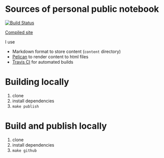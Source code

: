 # Sources of personal public notebook

[![Build Status](https://travis-ci.org/serge-m/blog-sources.svg?branch=master)](https://travis-ci.org/serge-m/blog-sources)

[Compiled site](https://serge-m.github.io/)

I use
* Markdown format to store content (`content` directory)
* [Pelican](http://blog.getpelican.com/) to render content to html files
* [Travis CI](https://travis-ci.org) for automated builds


# Building locally
1. clone
2. install dependencies
3. `make publish`

# Build and publish locally
1. clone
2. install dependencies
3. `make github`
